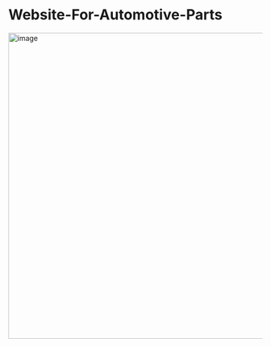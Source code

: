 # Website-For-Automotive-Parts
<img width="1352" height="608" alt="image" src="https://github.com/user-attachments/assets/3b521b31-9c66-47c9-a07b-3f3885771e29" />
